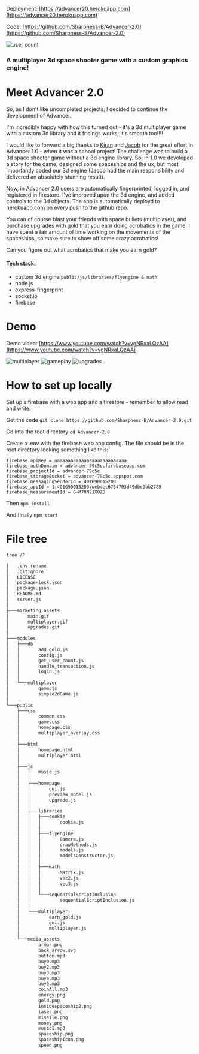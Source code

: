 Deployment: [https://advancer20.herokuapp.com](https://advancer20.herokuapp.com)

Code: [https://github.com/Sharpness-B/Advancer-2.0](https://github.com/Sharpness-B/Advancer-2.0)

![user count](https://advancer20.herokuapp.com/user_count?)


### A multiplayer 3d space shooter game with a custom graphics engine!
# Meet Advancer 2.0
So, as I don't like uncompleted projects, I decided to continue the development of Advancer.

I'm incredibly happy with how this turned out - it's a 3d multiplayer game with a custom 3d library and it fricings works; it's smooth too!!!! 

I would like to forward a big thanks to [Kiran](https://github.com/Vaakir) and [Jacob](https://github.com/raSKTypeShit) for the great effort in Advancer 1.0 - when it was a school project! The challenge was to build a 3d space shooter game without a 3d engine library. So, in 1.0 we developed a story for the game, designed some spaceships and the ux, but most importantly coded our 3d engine (Jacob had the main responsibility and delivered an absolutely stunning result).

Now, in Advancer 2.0 users are automatically fingerprinted, logged in, and registered in firestore. I've improved upon the 3d engine, and added controls to the 3d objects. The app is automatically deployd to [herokuapp.com](https://advancer20.herokuapp.com/) on every push to the github repo.

You can of course blast your friends with space bullets (multiplayer), and purchase upgrades with gold that you earn doing acrobatics in the game. I have spent a fair amount of time working on the movements of the spaceships, so make sure to show off some crazy acrobatics! 

Can you figure out what acrobatics that make you earn gold?

#### Tech stack:
 - custom 3d engine `public/js/libraries/flyengine & math`
 - node.js
 - express-fingerprint
 - socket.io
 - firebase

# Demo
Demo video: [https://www.youtube.com/watch?v=vgNRxaLQzAA](https://www.youtube.com/watch?v=vgNRxaLQzAA)

![multiplayer](https://github.com/Sharpness-B/Advancer-2.0/blob/main/marketing_assets/multiplayer.gif?raw=true)
![gameplay](https://github.com/Sharpness-B/Advancer-2.0/blob/main/marketing_assets/main.gif?raw=true)
![upgrades](https://github.com/Sharpness-B/Advancer-2.0/blob/main/marketing_assets/upgrades.gif?raw=true)

# How to set up locally
Set up a firebase with a web app and a firestore - remember to allow read and write.

Get the code `git clone https://github.com/Sharpness-B/Advancer-2.0.git`

Cd into the root directory `cd Advancer-2.0`

Create a .env with the firebase web app config. The file should be in the root directory looking something like this:
                
```.env
firebase_apiKey = aaaaaaaaaaaaaaaaaaaaaaaaaaa
firebase_authDomain = advancer-79c5c.firebaseapp.com
firebase_projectId = advancer-79c5c
firebase_storageBucket = advancer-79c5c.appspot.com
firebase_messagingSenderId = 401690015200
firebase_appId = 1:401690015200:web:ec6754703d49dbe0bb2785
firebase_measurementId = G-M70N2JX0ZD
```

Then `npm install`

And finally `npm start`

# File tree

```bash
tree /F
```

```bash
│   .env.rename
│   .gitignore
│   LICENSE
│   package-lock.json
│   package.json
│   README.md
│   server.js
│
├───marketing_assets
│       main.gif
│       multiplayer.gif
│       upgrades.gif
│
├───modules
│   ├───db
│   │       add_gold.js
│   │       config.js
│   │       get_user_count.js
│   │       handle_transaction.js
│   │       login.js
│   │
│   └───multiplayer
│           game.js
│           simple2dGame.js
│
└───public
    ├───css
    │       common.css
    │       game.css
    │       homepage.css
    │       multiplayer_overlay.css
    │
    ├───html
    │       homepage.html
    │       multiplayer.html
    │
    ├───js
    │   │   music.js
    │   │
    │   ├───homepage
    │   │       gui.js
    │   │       preview_model.js
    │   │       upgrade.js
    │   │
    │   ├───libraries
    │   │   ├───cookie
    │   │   │       cookie.js
    │   │   │
    │   │   ├───flyengine
    │   │   │       Camera.js
    │   │   │       drawMethods.js
    │   │   │       models.js
    │   │   │       modelsConstructor.js
    │   │   │
    │   │   ├───math
    │   │   │       Matrix.js
    │   │   │       vec2.js
    │   │   │       vec3.js
    │   │   │
    │   │   └───sequentialScriptInclusion
    │   │           sequentialScriptInclusion.js
    │   │
    │   └───multiplayer
    │           earn_gold.js
    │           gui.js
    │           multiplayer.js
    │
    └───media_assets
            armor.png
            back_arrow.svg
            button.mp3
            buy0.mp3
            buy2.mp3
            buy3.mp3
            buy4.mp3
            buy5.mp3
            coinAll.mp3
            energy.png
            gold.png
            insidespaceship2.png
            laser.png
            missile.png
            money.png
            music1.mp3
            spaceship.png
            spaceshipIcon.png
            speed.png
```
